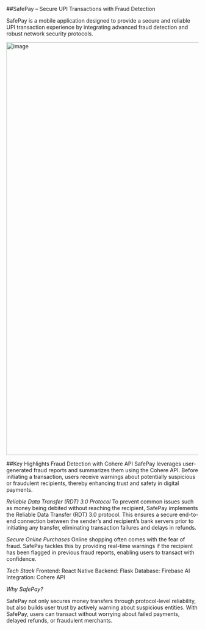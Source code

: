 ##SafePay – Secure UPI Transactions with Fraud Detection

SafePay is a mobile application designed to provide a secure and reliable UPI transaction experience by integrating advanced fraud detection and robust network security protocols.

<img width="1920" height="1080" alt="image" src="https://github.com/user-attachments/assets/ecc54021-c781-45aa-aea9-e1ce463220bd" />

##Key Highlights
Fraud Detection with Cohere API
SafePay leverages user-generated fraud reports and summarizes them using the Cohere API. Before initiating a transaction, users receive warnings about potentially suspicious or fraudulent recipients, thereby enhancing trust and safety in digital payments.

*Reliable Data Transfer (RDT) 3.0 Protocol*
To prevent common issues such as money being debited without reaching the recipient, SafePay implements the Reliable Data Transfer (RDT) 3.0 protocol. This ensures a secure end-to-end connection between the sender’s and recipient’s bank servers prior to initiating any transfer, eliminating transaction failures and delays in refunds.

*Secure Online Purchases*
Online shopping often comes with the fear of fraud. SafePay tackles this by providing real-time warnings if the recipient has been flagged in previous fraud reports, enabling users to transact with confidence.

*Tech Stack*
Frontend: React Native
Backend: Flask
Database: Firebase
AI Integration: Cohere API

*Why SafePay?*

SafePay not only secures money transfers through protocol-level reliability, but also builds user trust by actively warning about suspicious entities. With SafePay, users can transact without worrying about failed payments, delayed refunds, or fraudulent merchants.
